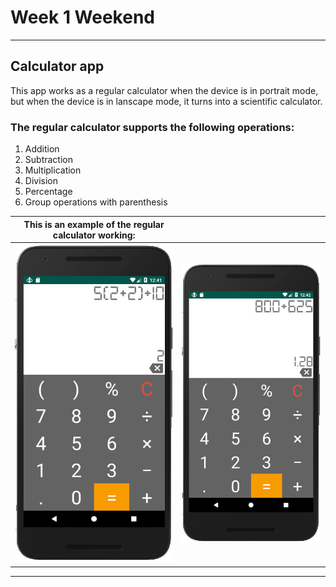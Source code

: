 # Week 1 Weekend
***
## Calculator app

This app works as a regular calculator when the device is in portrait mode, but when the device is in lanscape mode, it turns into a scientific calculator.

### The regular calculator supports the following operations:
1. Addition
2. Subtraction
3. Multiplication
4. Division
5. Percentage
6. Group operations with parenthesis

| This is an example of the regular calculator working: | |
| --- | --- |
| ![Alt Text](https://github.com/a00512098/screenshots/blob/master/week1weekend/Capture1.PNG?raw=true "Screenshot regular calculator") | ![Alt Text](https://github.com/a00512098/screenshots/blob/master/week1weekend/Capture2.PNG?raw=true "Screenshot regular calculator") |

***
